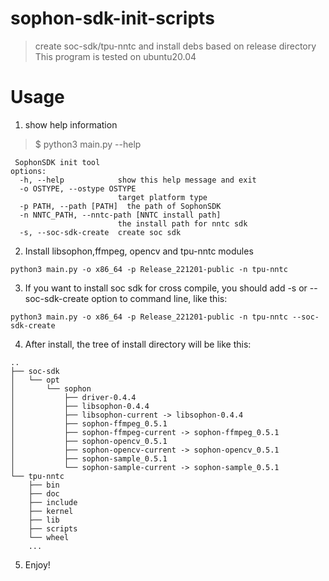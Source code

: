 # sophon-sdk-init-scripts
> create soc-sdk/tpu-nntc and install debs based on release directory
> This program is tested on ubuntu20.04
# Usage
1. show help information
> $ python3 main.py --help

     SophonSDK init tool
    options:
      -h, --help            show this help message and exit
      -o OSTYPE, --ostype OSTYPE
                            target platform type
      -p PATH, --path [PATH]  the path of SophonSDK
      -n NNTC_PATH, --nntc-path [NNTC install path]
                            the install path for nntc sdk
      -s, --soc-sdk-create  create soc sdk 

2. Install libsophon,ffmpeg, opencv and tpu-nntc modules
```
python3 main.py -o x86_64 -p Release_221201-public -n tpu-nntc
```     
     
3. If you want to install soc sdk for cross compile, you should add -s or --soc-sdk-create option to command line, like this:
```commandline
python3 main.py -o x86_64 -p Release_221201-public -n tpu-nntc --soc-sdk-create
```
4. After install, the tree of install directory will be like this:
```commandline
..
├── soc-sdk
│   └── opt
│       └── sophon
│           ├── driver-0.4.4
│           ├── libsophon-0.4.4
│           ├── libsophon-current -> libsophon-0.4.4
│           ├── sophon-ffmpeg_0.5.1
│           ├── sophon-ffmpeg-current -> sophon-ffmpeg_0.5.1
│           ├── sophon-opencv_0.5.1
│           ├── sophon-opencv-current -> sophon-opencv_0.5.1
│           ├── sophon-sample_0.5.1
│           └── sophon-sample-current -> sophon-sample_0.5.1
└── tpu-nntc
    ├── bin
    ├── doc
    ├── include
    ├── kernel
    ├── lib
    ├── scripts
    └── wheel
    ...
```
5. Enjoy!
